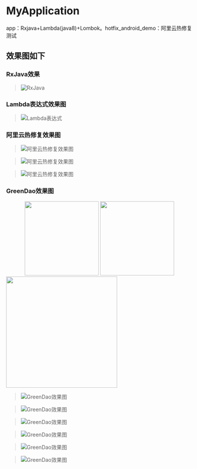 # MyApplication
app：Rxjava+Lambda(java8)+Lombok。hotfix_android_demo：阿里云热修复测试

## 效果图如下

### RxJava效果
>![RxJava](doc/pic_rxjava.png)

### Lambda表达式效果图
>![Lambda表达式](doc/pic_lambda.png)

### 阿里云热修复效果图

>![阿里云热修复效果图](doc/pic_hotfix_alibaba.png)

>![阿里云热修复效果图](doc/pic_hotfixapp_homeac_mix.jpg)

>![阿里云热修复效果图](doc/pic_hotfixapp_restestac_mix.jpg)

### GreenDao效果图

<center class="half">
   <img src="https://raw.github.com/yueyue10/MyApplication/master/doc/pic_greendao_student.jpg" width="200" hegiht="400" />
    <img src="https://raw.github.com/yueyue10/MyApplication/master/doc/pic_greendao_message.jpg" width="200" hegiht="400"/>
</center>

<img src="doc/pic_greendao_message.jpg" width="300" hegiht="500" />

>![GreenDao效果图](doc/pic_greendao_recomdroute.jpg)

>![GreenDao效果图](doc/pic_greendao_remid1.jpg)

>![GreenDao效果图](doc/pic_green_dao_remind2.jpg)

>![GreenDao效果图](doc/pic_greendao_jsonlist.jpg)

>![GreenDao效果图](doc/pic_greendao_jsonstr.jpg)

>![GreenDao效果图](doc/pic_greendao_error.png)
